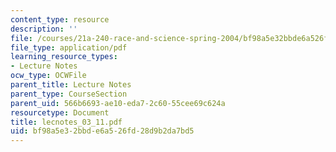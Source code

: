 ```yaml
---
content_type: resource
description: ''
file: /courses/21a-240-race-and-science-spring-2004/bf98a5e32bbde6a526fd28d9b2da7bd5_lecnotes_03_11.pdf
file_type: application/pdf
learning_resource_types:
- Lecture Notes
ocw_type: OCWFile
parent_title: Lecture Notes
parent_type: CourseSection
parent_uid: 566b6693-ae10-eda7-2c60-55cee69c624a
resourcetype: Document
title: lecnotes_03_11.pdf
uid: bf98a5e3-2bbd-e6a5-26fd-28d9b2da7bd5
---
```

